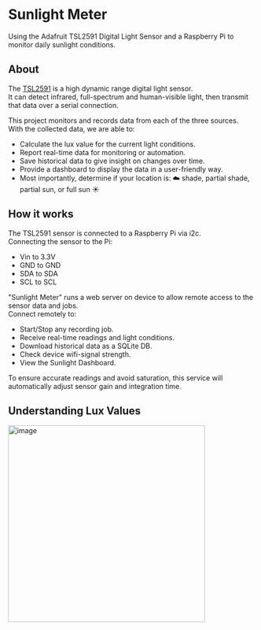 # Sunlight Meter
Using the Adafruit TSL2591 Digital Light Sensor and a Raspberry Pi to monitor daily sunlight conditions.  


## About
The [TSL2591](https://www.adafruit.com/product/1980) is a high dynamic range digital light sensor.  
It can detect infrared, full-spectrum and human-visible light, then transmit that data over a serial connection.   


This project monitors and records data from each of the three sources.  
With the collected data, we are able to:  
- Calculate the lux value for the current light conditions.
- Report real-time data for monitoring or automation.
- Save historical data to give insight on changes over time.
- Provide a dashboard to display the data in a user-friendly way.
- Most importantly, determine if your location is: ☁️ shade, partial shade, partial sun, or full sun ☀️

## How it works
The TSL2591 sensor is connected to a Raspberry Pi via i2c.  
Connecting the sensor to the Pi:
- Vin to 3.3V
- GND to GND
- SDA to SDA
- SCL to SCL

"Sunlight Meter" runs a web server on device to allow remote access to the sensor data and jobs.  
Connect remotely to:
- Start/Stop any recording job.
- Receive real-time readings and light conditions. 
- Download historical data as a SQLite DB.
- Check device wifi-signal strength.
- View the Sunlight Dashboard.

To ensure accurate readings and avoid saturation, this service will automatically adjust sensor gain and integration time.

## Understanding Lux Values
<img width="400" alt="image" src="https://github.com/Ztkent/sunlight-meter/assets/7357311/f4ba0f6f-eb35-4d8b-86a6-11862363be98">

